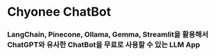 # Chyonee ChatBot

### LangChain, Pinecone, Ollama, Gemma, Streamlit을 활용해서 ChatGPT와 유사한 ChatBot을 무료로 사용할 수 있는 LLM App


